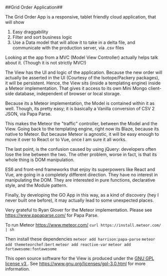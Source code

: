 ##Grid Order Application##

The Grid Order App is a responsive, tablet friendly cloud application, that will show
1) Easy draggability
2) Filter and sort business logic
3) Use a Data model that will allow it to take in a delta file, and communicate with the production server, via .csv files

Looking at the app from a MVC (Model View Controller) actually helps talk about it. (Though it is not strictly MVC!)

The View has the UI and logic of the application. Because the new order will actually be asserted in the UI (Courtesy of the Isotope/Packery packages), it will be persistent. Hence, the View sits (inside a templating engine) inside a Meteor implementation. That gives it access to its own Mini Mongo client-side database, independent of browser or local storage.

Because its a Meteor implementation, the Model is contained within it as well. Though, its pretty easy; it is basically a Vanilla conversion of CSV 2 JSON, via Papa Parse.

This makes the Meteor the "traffic" controller, between the Model and the View. Going back to the templating engine, right now its Blaze, because its native to Meteor. But because Meteor is agnostic, it will be easy enough to move it over to React or to Vue, once I am sure it all works.

The last point, is the confusion caused by using jQuery: developers often lose the line between the two. The other problem, worse in fact, is that its whole thing is DOM manipulation.

ES6 and front-end frameworks that enjoy its superpowers like React and Vue, are going in a completely different direction. They have no interest in manipulating the DOM. They are interested in pure functions, declarative style, and the Module pattern.

Finally, by developing the GO App in this way, as a kind of discovery (hey I never built one before), it may actually lead to some unexpected places.

Very grateful to Ryan Glover for the Meteor implementation. Please see https://www.papaparse.com/ for Papa Parse.

To run Meteor https://www.meteor.com/
`curl https://install.meteor.com/ | sh`

Then install these dependencies
`meteor add harrison:papa-parse`
`meteor add themeteorchef:bert`
`meteor add reactive-var`
`meteor add fortawesome:fontawesome`


This open source software for the View is produced under the <a href='https://www.gnu.org/licenses/gpl-3.0.html'>GNU GPL license v3 </a>. See https://www.gnu.org/licenses/gpl-3.0.html for more information.
